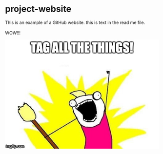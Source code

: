 # project-website
This is an example of a GitHub website.
this is text in the read me file.
<br/>
<br/>
WOW!!!
<p><img src="3n048b.jpg"/></p>
